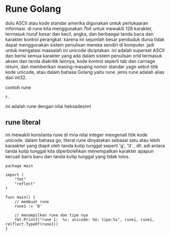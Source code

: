# Rune Golang

dulu ASCII atau kode standar amerika digunakan untuk pertukaaran informasi. di rune kita menggunakan 7bit untuk mewakili 128 karakter, termasuk huruf besar dan kecil, angka, dan berbaagai tanda baca dan karakter kontrol perangkat. karena ini sejumlah besar penduduk dunia tidak dapat menggunakan sistem penulisan mereka sendiri di komputer. jadi untuk mengatasi maasalah ini unicode diciptakan. ini adalah superset ASCII dan berisi semua karakter yang ada dalam sistem penulisan orld termasuk aksen dan tanda diakritik lainnya, kode kontrol seperti tab dan carriage return, dan memberikan masing-masaing nomor standar yagn sebut titik kode unicode, atau dalam bahasa Golang yaitu rune. jenis rune adalah alias dari int32.

contoh rune

```
♄.
```
ini adalah rune dengan nilai heksadesiml

## rune literal

ini mewakili konstanta rune di mna nilai integer mengenali titik kode unicode. dalam bahasa go, literal rune dinyatakan sebaaai satu atau lebih karaakter yang diapit oleh tanda kutip tunggal seperti 'g', '\t' , dll. adi antara tanda kutip tunggal kita diperbolehkan menempatkan karakter apapun kecuali baris baru dan tanda kutip tunggal yang tidak lolos.

```golang
package main

import (
    "fmt"
    "reflect"
)

func main() {
    // membuat rune
    rune1 := 'B'

    // menampilkan rune dan tipe nya
    fmt.Printf("rune 1:  %c; unicode: %U; tipe:%s", rune1, rune1, relflect.TypeOf(rune1))
}
```
